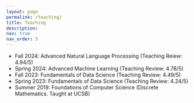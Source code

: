 ```yaml
---
layout: page
permalink: /teaching/
title: Teaching
description: 
nav: true
nav_order: 5
---
```


- Fall 2024: Advanced Natural Language Processing (Teaching Reiew: 4.94/5)
- Spring 2024: Advanced Machine Learning (Teaching Review: 4.78/5)
- Fall 2023: Fundamentals of Data Science (Teaching Review: 4.49/5)
- Spring 2023: Fundamentals of Data Science (Teaching Review: 4.24/5)
- Summer 2019: Foundations of Computer Science (Discrete Mathematics. Taught at UCSB)

<!-- 
For now, this page is assumed to be a static description of your courses. You can convert it to a collection similar to `_projects/` so that you can have a dedicated page for each course.

Organize your courses by years, topics, or universities, however you like! -->
